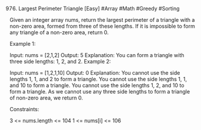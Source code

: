 976. Largest Perimeter Triangle [Easy]
     #Array #Math #Greedy #Sorting

Given an integer array nums, return the largest perimeter of a triangle with a non-zero area, formed from three of these lengths. If it is impossible to form any triangle of a non-zero area, return 0.

Example 1:

Input: nums = [2,1,2]
Output: 5
Explanation: You can form a triangle with three side lengths: 1, 2, and 2.
Example 2:

Input: nums = [1,2,1,10]
Output: 0
Explanation:
You cannot use the side lengths 1, 1, and 2 to form a triangle.
You cannot use the side lengths 1, 1, and 10 to form a triangle.
You cannot use the side lengths 1, 2, and 10 to form a triangle.
As we cannot use any three side lengths to form a triangle of non-zero area, we return 0.

Constraints:

3 <= nums.length <= 104
1 <= nums[i] <= 106
